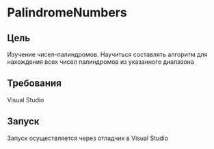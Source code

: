 # PalindromeNumbers

## Цель
Изучение чисел-палиндромов.
Научиться составлять алгоритм для нахождения всех чисел палиндромов из указанного диапазона

## Требования
Visual Studio

## Запуск
Запуск осуществляется через отладчик в Visual Studio

